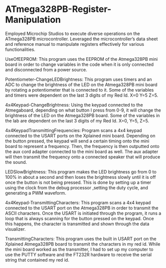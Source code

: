 # ATmega328PB-Register-Manipulation
 Employed Microchip Studios to execute diverse operations on the ATmega328PB microcontroller. Leveraged the microcontroller’s data sheet and reference manual to manipulate registers effectively for various functionalities.

UseOfEEPROM: This program uses the EEPROM of the Atmega328PB mini board in order to change variables in the code when it is only connected and disconnected from a power source.

Potentiometer-ChangeLEDBrightness: This program uses timers and an ADC to change the brightness of the LED on the Atmega328PB mini board by rotating a potentiometer that is connected to it. Some of the variables and timers were dependent on the last 3 digits of my Red Id. X=0 Y=5 Z=5.

4x4Keypad-ChangeBrightness: Using the keypad connected to the Atmegaboard, depending on what button I press from 0-9, it will change the brightness of the LED on the Atmega328PB board. Some of the variables in the lab are dependent on the last 3 digits of my Red Id. X=0, Y=5, Z=5.

4x4KeypadTransmittingFrequencies: Program scans a 4x4 keypad connected to the USART ports on the Xplained mini board. Depending on the button pressed, the keypad will send a certain timing onto the mini board to represent a frequency. Then, the frequency is then outputted onto the aux cord adapter connected to the mini board as well. The aux adapter will then transmit the frequency onto a connected speaker that will produce the sound. 

LEDSlowBrightness: 	This program makes the LED brightness go from 0 to 100% in about a second and then loses the brightness slowly until it is off once the button is not being pressed. This is done by setting up a timer using the clock from the debug processor ,setting the duty cycle, and generating a PWM waveform. 

4x4Keypad-TransmittingCharacters: This program scans a 4x4 keypad connected to the USART port on the Atmega328PB in order to transmit the ASCII characters. Once the USART is initiated through the program, it runs a loop that is always scanning for the button pressed on the keypad. Once this happens, the character is transmitted and shown through the data visualizer.

TransmittingCharacters: This program uses the built in USART port on the Xplained Atmega328PB board to transmit the characters in my red id. While the mini board worked as the transmitter, I had to set up my computer to use the PUTTY software and the FT232R hardware to receive the serial string that contained my red id.
